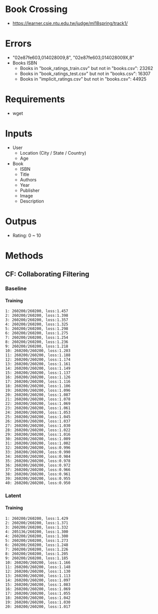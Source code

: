 Book Crossing
===
- https://learner.csie.ntu.edu.tw/judge/ml18spring/track1/

# Errors
- "02e87fe603,014028009,8", "02e87fe603,014028009X,8"
- Books ISBN
    + Books in "book_ratings_train.csv" but not in "books.csv": 23262
    + Books in "book_ratings_test.csv" but not in "books.csv": 16307
    + Books in "implicit_ratings.csv" but not in "books.csv": 44925

# Requirements
- wget

# Inputs
- User
    + Location (City / State / Country)
    + Age
- Book
    + ISBN
    + Title
    + Authors
    + Year
    + Publisher
    + Image
    + Description

# Outpus
- Rating: 0 ~ 10

# Methods

## CF: Collaborating Filtering


### Baseline

#### Training
```text
1: 260200/260200, loss:1.457
2: 260200/260200, loss:1.398
3: 260200/260200, loss:1.357
4: 260200/260200, loss:1.325
5: 260200/260200, loss:1.298
6: 260200/260200, loss:1.275
7: 260200/260200, loss:1.254
8: 260200/260200, loss:1.236
9: 260200/260200, loss:1.218
10: 260200/260200, loss:1.203
11: 260200/260200, loss:1.188
12: 260200/260200, loss:1.174
13: 260200/260200, loss:1.161
14: 260200/260200, loss:1.149
15: 260200/260200, loss:1.137
16: 260200/260200, loss:1.126
17: 260200/260200, loss:1.116
18: 260200/260200, loss:1.106
19: 260200/260200, loss:1.096
20: 260200/260200, loss:1.087
21: 260200/260200, loss:1.078
22: 260200/260200, loss:1.069
23: 260200/260200, loss:1.061
24: 260200/260200, loss:1.053
25: 260200/260200, loss:1.045
26: 260200/260200, loss:1.037
27: 260200/260200, loss:1.030
28: 260200/260200, loss:1.022
29: 260200/260200, loss:1.016
30: 260200/260200, loss:1.009
31: 260200/260200, loss:1.002
32: 260200/260200, loss:0.996
33: 260200/260200, loss:0.990
34: 260200/260200, loss:0.984
35: 260200/260200, loss:0.978
36: 260200/260200, loss:0.972
37: 260200/260200, loss:0.966
38: 260200/260200, loss:0.961
39: 260200/260200, loss:0.955
40: 260200/260200, loss:0.950
```

### Latent

#### Training
```text
1: 260200/260200, loss:1.429
2: 260200/260200, loss:1.371
3: 260200/260200, loss:1.332
4: 205136/260200, loss:1.300
4: 260200/260200, loss:1.300
5: 260200/260200, loss:1.273
6: 260200/260200, loss:1.248
7: 260200/260200, loss:1.226
8: 260200/260200, loss:1.205
9: 260200/260200, loss:1.185
10: 260200/260200, loss:1.166
11: 260200/260200, loss:1.148
12: 260200/260200, loss:1.130
13: 260200/260200, loss:1.113
14: 260200/260200, loss:1.097
15: 260200/260200, loss:1.083
16: 260200/260200, loss:1.069
17: 260200/260200, loss:1.055
18: 260200/260200, loss:1.042
19: 260200/260200, loss:1.030
20: 260200/260200, loss:1.017
```
